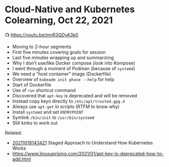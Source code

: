 # Cloud-Native and Kubernetes Colearning, Oct 22, 2021

📺 <https://youtu.be/mnR3QDyA3k0>

* Moving to 2-hour segments
* First five minutes covering goals for session
* Last five minutes wrapping up and summarizing
* Why I don't use/like Docker compose (look into Kompose)
* I went through a moment of Podman (because of `systemd`)
* We need a "host container" image (Dockerfile)
* Overview of `kubeadm init phase --help` for help
* Start of Dockerfile
* Use of `run` shortcut command
* Discovered that `apt-key` is deprecated and will be removed
* Instead copy keys directly to `/etc/apt/trusted.gpg.d`
* Always use `apt-get` in scripts (RTFM to know why)
* Install `systemd` and set `ENTRYPOINT`
* Symlink `/bin/init` to `/usr/bin/systemd`
* Still kinks to work out

Related:

* [20211019143421](/20211019143421/) Staged Approach to Understand How Kubernetes Works
* <https://www.linuxuprising.com/2021/01/apt-key-is-deprecated-how-to-add.html>
